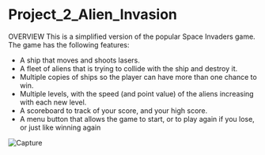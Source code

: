# Project_2_Alien_Invasion
OVERVIEW This is a simplified version of the popular Space Invaders game. The game has the following features:

- A ship that moves and shoots lasers.
- A fleet of aliens that is trying to collide with the ship and destroy it.
- Multiple copies of ships so the player can have more than one chance to win.
- Multiple levels, with the speed (and point value) of the aliens increasing with each new level.
- A scoreboard to track of your score, and your high score.
- A menu button that allows the game to start, or to play again if you lose, or just like winning again

![Capture](https://user-images.githubusercontent.com/47342722/65782120-d833c880-e101-11e9-931e-88e4ef0cca03.PNG)

